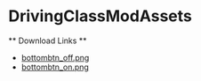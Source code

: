 # DrivingClassModAssets
** Download Links **
* <a href="bottombtn_off.png" download>bottombtn_off.png</a>
* <a href="bottombtn_on.png" download>bottombtn_on.png</a>
